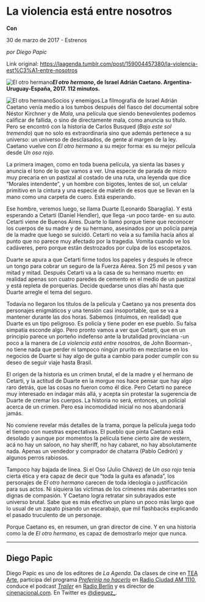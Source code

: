 # La violencia está entre nosotros

**Con**

30 de marzo de 2017 - Estrenos

_por Diego Papic_

Link original: https://laagenda.tumblr.com/post/159004457380/la-violencia-est%C3%A1-entre-nosotros

![El otro hermano](https://64.media.tumblr.com/1db8394d8dfde68157004d52bd59be02/tumblr_inline_pk0mnvt5UT1t6q87u_500.jpg)***El otro hermano*, de Israel Adrián Caetano. Argentina-Uruguay-España, 2017. 112 minutos.**

![El otro hermano](https://64.media.tumblr.com/1db8394d8dfde68157004d52bd59be02/tumblr_inline_pk0mnvt5UT1t6q87u_500.jpg)Socios y enemigos.La filmografía de Israel Adrián Caetano venía medio a los tumbos después del fiasco del documental sobre Néstor Kirchner y de *Mala*, una película que siendo benevolentes podemos calificar de fallida, o sino de directamente mala, como anuncia su título. Pero se encontró con la historia de Carlos Busqued (*Bajo este sol tremendo*) que no solo es extraordinaria sino que además pertenece a su universo: un universo de desclasados, de gente al margen de la ley. Caetano vuelve con *El otro hermano* a su mejor forma: es su mejor película desde *Un oso rojo*.

La primera imagen, como en toda buena película, ya sienta las bases y anuncia el tono de lo que vamos a ver. Una especie de parada de micro muy precaria en un pastizal al costado de una ruta, una leyenda que dice “Morales intendente”, y un hombre con bigotes, lentes de sol, un celular primitivo en la cintura y una especie de maletín de esos que se llevan en la mano como una carpeta de cuero. Está esperando.

Ese hombre, veremos luego, se llama Duarte (Leonardo Sbaraglia). Y está esperando a Cetarti (Daniel Hendler), que llega -un poco tarde- en su auto. Cetarti viene de Buenos Aires. Duarte lo llamó porque tiene que reconocer los cuerpos de su madre y de su hermano, asesinados por un policía pareja de la madre que luego se suicidó. Cetarti no veía a su familia hacía años al punto que no parece muy afectado por la tragedia. Vomita cuando ve los cadáveres, pero porque están destrozados por culpa de los escopetazos.

Duarte se apura a que Cetarti firme todos los papeles y después le ofrece un tongo para cobrar un seguro de la Fuerza Aérea. Son 25 mil pesos y van mitad y mitad. Después Cetarti va a la casa de su hermano muerto: en realidad apenas son cuatro paredes de cemento en el medio de un pastizal y está repleta de porquerías. Decide quedarse unos días ahí hasta que Duarte arregle el tema del seguro.

Todavía no llegaron los títulos de la película y Caetano ya nos presenta dos personajes enigmáticos y una tensión casi insoportable, que se va a mantener durante las dos horas. Sabemos (intuímos, en realidad) que Duarte es un tipo peligroso. Es policía y tiene poder en ese pueblo. Su falsa simpatía esconde algo. Pero pronto vamos a ver que Cetarti, que en un principio parece un porteño indefenso ante la brutalidad provinciana -un poco a la manera de *La violencia está entre nosotros*, de John Boorman-, no tiene nada que perder ni tampoco ningún prurito en mezclarse en los negocios de Duarte si hay algo de guita a cambio para poder cumplir con su deseo de seguir viaje hasta Brasil.

El origen de la historia es un crimen brutal, el de la madre y el hermano de Cetarti, y la actitud de Duarte en la morgue nos hace pensar que hay algo raro detrás, que las cosas no fueron como él dice. Pero Cetarti no parece muy interesado en indagar más allá, y acepta sin protestar la sugerencia de Duarte de cremar los cuerpos. La historia no será, entonces, un policial acerca de un crimen. Pero esa incomodidad inicial no nos abandonará jamás.

No conviene revelar más detalles de la trama, porque la película juega todo el tiempo con nuestras expectativas. El pueblo que pinta Caetano está desolado y aunque por momentos la película tiene cierto aire de western, acá no hay un saloon, no hay sheriff, no hay cabaret, no hay absolutamente nada. Apenas un vendedor y comprador de chatarra (Pablo Cedrón) y algunos perros rabiosos.

Tampoco hay bajada de línea. Si el Oso (Julio Chávez) de *Un oso rojo* tenía cierta ética y era capaz de decir que “toda la guita es afanada”, los personajes de *El otro hermano* carecen de toda ideología o justificación para sus actos. Ni siquiera las víctimas de los crímenes más aberrantes son dignas de compasión. Y Caetano logra retratar sin subrayados este universo brutal. Sabe que es más efectivo un plano un poco más largo que lo usual de un zapato pisando un escarabajo, que mil flashbacks explicando el pasado truculento de un personaje.

Porque Caetano es, en resumen, un gran director de cine. Y en una historia como la de *El otro hermano*, es capaz de demostrarlo mejor que nunca.

  




---

 Diego Papic
------------

 Diego Papic es uno de los editores de *La Agenda*. Da clases de cine en [TEA Arte](http://tea-arte.com.ar/), participa del programa *[Preferiría no hacerlo](http://preferiria-no-hacerlo.tumblr.com/)* en [Radio Ciudad AM 1110](http://www.buenosaires.gob.ar/radiociudad), conduce el podcast *[Trailer](http://www.radioberlin.com.ar/programas/trailer)* en [Radio Berlín](http://www.radioberlin.com.ar/) y es director de [cinenacional.com](http://www.cinenacional.com/). En Twitter es [@dieguez\_](https://twitter.com/dieguez_). 

